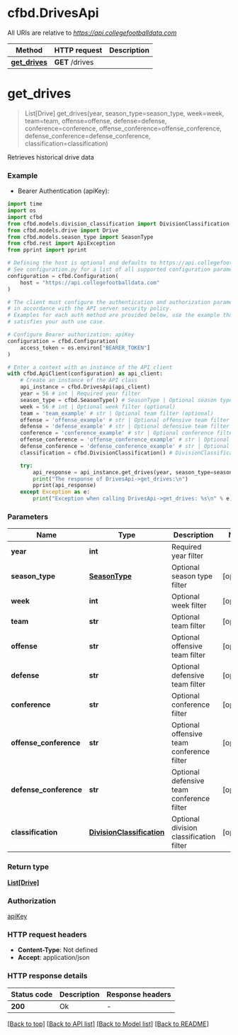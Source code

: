 # cfbd.DrivesApi

All URIs are relative to *https://api.collegefootballdata.com*

Method | HTTP request | Description
------------- | ------------- | -------------
[**get_drives**](DrivesApi.md#get_drives) | **GET** /drives | 


# **get_drives**
> List[Drive] get_drives(year, season_type=season_type, week=week, team=team, offense=offense, defense=defense, conference=conference, offense_conference=offense_conference, defense_conference=defense_conference, classification=classification)



Retrieves historical drive data

### Example

* Bearer Authentication (apiKey):
```python
import time
import os
import cfbd
from cfbd.models.division_classification import DivisionClassification
from cfbd.models.drive import Drive
from cfbd.models.season_type import SeasonType
from cfbd.rest import ApiException
from pprint import pprint

# Defining the host is optional and defaults to https://api.collegefootballdata.com
# See configuration.py for a list of all supported configuration parameters.
configuration = cfbd.Configuration(
    host = "https://api.collegefootballdata.com"
)

# The client must configure the authentication and authorization parameters
# in accordance with the API server security policy.
# Examples for each auth method are provided below, use the example that
# satisfies your auth use case.

# Configure Bearer authorization: apiKey
configuration = cfbd.Configuration(
    access_token = os.environ["BEARER_TOKEN"]
)

# Enter a context with an instance of the API client
with cfbd.ApiClient(configuration) as api_client:
    # Create an instance of the API class
    api_instance = cfbd.DrivesApi(api_client)
    year = 56 # int | Required year filter
    season_type = cfbd.SeasonType() # SeasonType | Optional season type filter (optional)
    week = 56 # int | Optional week filter (optional)
    team = 'team_example' # str | Optional team filter (optional)
    offense = 'offense_example' # str | Optional offensive team filter (optional)
    defense = 'defense_example' # str | Optional defensive team filter (optional)
    conference = 'conference_example' # str | Optional conference filter (optional)
    offense_conference = 'offense_conference_example' # str | Optional offensive team conference filter (optional)
    defense_conference = 'defense_conference_example' # str | Optional defensive team conference filter (optional)
    classification = cfbd.DivisionClassification() # DivisionClassification | Optional division classification filter (optional)

    try:
        api_response = api_instance.get_drives(year, season_type=season_type, week=week, team=team, offense=offense, defense=defense, conference=conference, offense_conference=offense_conference, defense_conference=defense_conference, classification=classification)
        print("The response of DrivesApi->get_drives:\n")
        pprint(api_response)
    except Exception as e:
        print("Exception when calling DrivesApi->get_drives: %s\n" % e)
```



### Parameters

Name | Type | Description  | Notes
------------- | ------------- | ------------- | -------------
 **year** | **int**| Required year filter | 
 **season_type** | [**SeasonType**](.md)| Optional season type filter | [optional] 
 **week** | **int**| Optional week filter | [optional] 
 **team** | **str**| Optional team filter | [optional] 
 **offense** | **str**| Optional offensive team filter | [optional] 
 **defense** | **str**| Optional defensive team filter | [optional] 
 **conference** | **str**| Optional conference filter | [optional] 
 **offense_conference** | **str**| Optional offensive team conference filter | [optional] 
 **defense_conference** | **str**| Optional defensive team conference filter | [optional] 
 **classification** | [**DivisionClassification**](.md)| Optional division classification filter | [optional] 

### Return type

[**List[Drive]**](Drive.md)

### Authorization

[apiKey](../README.md#apiKey)

### HTTP request headers

 - **Content-Type**: Not defined
 - **Accept**: application/json

### HTTP response details
| Status code | Description | Response headers |
|-------------|-------------|------------------|
**200** | Ok |  -  |

[[Back to top]](#) [[Back to API list]](../README.md#documentation-for-api-endpoints) [[Back to Model list]](../README.md#documentation-for-models) [[Back to README]](../README.md)

